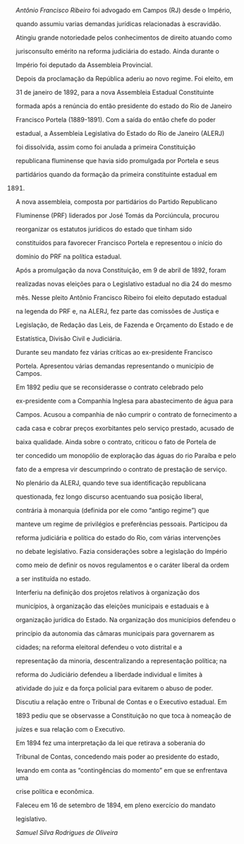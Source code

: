 

*Antônio Francisco Ribeiro* foi advogado em Campos (RJ) desde o Império,

quando assumiu varias demandas jurídicas relacionadas à escravidão.

Atingiu grande notoriedade pelos conhecimentos de direito atuando como

jurisconsulto emérito na reforma judiciária do estado. Ainda durante o

Império foi deputado da Assembleia Provincial.



Depois da proclamação da República aderiu ao novo regime. Foi eleito, em

31 de janeiro de 1892, para a nova Assembleia Estadual Constituinte

formada após a renúncia do então presidente do estado do Rio de Janeiro

Francisco Portela (1889-1891). Com a saída do então chefe do poder

estadual, a Assembleia Legislativa do Estado do Rio de Janeiro (ALERJ)

foi dissolvida, assim como foi anulada a primeira Constituição

republicana fluminense que havia sido promulgada por Portela e seus

partidários quando da formação da primeira constituinte estadual em

1891.



A nova assembleia, composta por partidários do Partido Republicano

Fluminense (PRF) liderados por José Tomás da Porciúncula, procurou

reorganizar os estatutos jurídicos do estado que tinham sido

constituídos para favorecer Francisco Portela e representou o início do

domínio do PRF na política estadual.



Após a promulgação da nova Constituição, em 9 de abril de 1892, foram

realizadas novas eleições para o Legislativo estadual no dia 24 do mesmo

mês. Nesse pleito Antônio Francisco Ribeiro foi eleito deputado estadual

na legenda do PRF e, na ALERJ, fez parte das comissões de Justiça e

Legislação, de Redação das Leis, de Fazenda e Orçamento do Estado e de

Estatística, Divisão Civil e Judiciária.



Durante seu mandato fez várias críticas ao ex-presidente Francisco

Portela. Apresentou várias demandas representando o município de Campos.

Em 1892 pediu que se reconsiderasse o contrato celebrado pelo

ex-presidente com a Companhia Inglesa para abastecimento de água para

Campos. Acusou a companhia de não cumprir o contrato de fornecimento a

cada casa e cobrar preços exorbitantes pelo serviço prestado, acusado de

baixa qualidade. Ainda sobre o contrato, criticou o fato de Portela de

ter concedido um monopólio de exploração das águas do rio Paraíba e pelo

fato de a empresa vir descumprindo o contrato de prestação de serviço.



No plenário da ALERJ, quando teve sua identificação republicana

questionada, fez longo discurso acentuando sua posição liberal,

contrária à monarquia (definida por ele como “antigo regime”) que

manteve um regime de privilégios e preferências pessoais. Participou da

reforma judiciária e política do estado do Rio, com várias intervenções

no debate legislativo. Fazia considerações sobre a legislação do Império

como meio de definir os novos regulamentos e o caráter liberal da ordem

a ser instituída no estado.



Interferiu na definição dos projetos relativos à organização dos

municípios, à organização das eleições municipais e estaduais e à

organização jurídica do Estado. Na organização dos municípios defendeu o

princípio da autonomia das câmaras municipais para governarem as

cidades; na reforma eleitoral defendeu o voto distrital e a

representação da minoria, descentralizando a representação política; na

reforma do Judiciário defendeu a liberdade individual e limites à

atividade do juiz e da força policial para evitarem o abuso de poder.

Discutiu a relação entre o Tribunal de Contas e o Executivo estadual. Em

1893 pediu que se observasse a Constituição no que toca à nomeação de

juízes e sua relação com o Executivo.



Em 1894 fez uma interpretação da lei que retirava a soberania do

Tribunal de Contas, concedendo mais poder ao presidente do estado,

levando em conta as “contingências do momento” em que se enfrentava uma

crise política e econômica.



Faleceu em 16 de setembro de 1894, em pleno exercício do mandato

legislativo.



*Samuel Silva Rodrigues de Oliveira*



